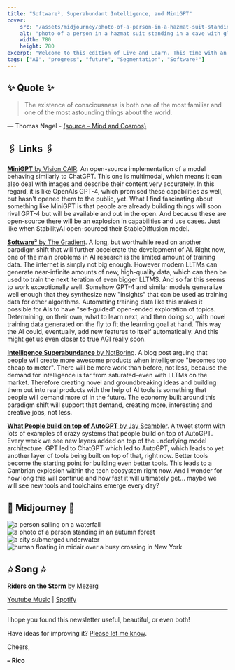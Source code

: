 ```yaml
---
title: "Software², Superabundant Intelligence, and MiniGPT"
cover:
    src: "/assets/midjourney/photo-of-a-person-in-a-hazmat-suit-standing-in-a-cave-with-glowing-mushrooms.jpg"
    alt: "photo of a person in a hazmat suit standing in a cave with glowing mushrooms"
    width: 780
    height: 780
excerpt: "Welcome to this edition of Live and Learn. This time with an open source alternative to ChatGPT, an article about a paradigm that might lead closer to the realization of AGI, and a list of crazy things that people build on top of tools like AutoGPT and BabyAGI."
tags: ["AI", "progress", "future", "Segmentation", "Software²"]
---
```


## ✨ Quote ✨

> The existence of consciousness is both one of the most familiar and one of the most astounding things about the world. 

— Thomas Nagel - [(source – Mind and Cosmos)](https://en.wikipedia.org/wiki/Mind_and_Cosmos)


## 🖇️ Links 🖇️

[**MiniGPT** by Vision CAIR](https://github.com/Vision-CAIR/MiniGPT-4). An open-source implementation of a model behaving similarly to ChatGPT. This one is multimodal, which means it can also deal with images and describe their content very accurately. In this regard, it is like OpenAIs GPT-4, which promised these capabilities as well, but hasn't opened them to the public, yet. What I find fascinating about something like MiniGPT is that people are already building things will soon rival GPT-4 but will be available and out in the open. And because these are open-source there will be an explosion in capabilities and use cases. Just like when StabilityAI open-sourced their StableDiffusion model.

[**Software²** by The Gradient](https://thegradient.pub/software2-a-new-generation-of-ais-that-become-increasingly-general-by-producing-their-own-training-data/). A long, but worthwhile read on another paradigm shift that will further accelerate the development of AI. Right now, one of the main problems in AI research is the limited amount of training data. The internet is simply not big enough. However modern LLTMs can generate near-infinite amounts of new, high-quality data, which can then be used to train the next iteration of even bigger LLTMS. And so far this seems to work exceptionally well. Somehow GPT-4 and similar models generalize well enough that they synthesize new "insights" that can be used as training data for other algorithms. Automating training data like this makes it possible for AIs to have "self-guided" open-ended exploration of topics. Determining, on their own, what to learn next, and then doing so, with novel training data generated on the fly to fit the learning goal at hand. This way the AI could, eventually, add new features to itself automatically. And this might get us even closer to true AGI really soon.

[**Intelligence Superabundance** by NotBoring](https://www.notboring.co/p/intelligence-superabundance). A blog post arguing that people will create more awesome products when intelligence "becomes too cheap to meter". There will be more work than before, not less, because the demand for intelligence is far from saturated–even with LLTMs on the market. Therefore creating novel and groundbreaking ideas and building them out into real products with the help of AI tools is something that people will demand more of in the future. The economy built around this paradigm shift will support that demand, creating more, interesting and creative jobs, not less.

[**What People build on top of AutoGPT** by Jay Scambler](https://twitter.com/JayScambler/status/1645603816111308800). A tweet storm with lots of examples of crazy systems that people build on top of AutoGPT. Every week we see new layers added on top of the underlying model architecture. GPT led to ChatGPT which led to AutoGPT, which leads to yet another layer of tools being built on top of that, right now. Better tools become the starting point for building even better tools. This leads to a Cambrian explosion within the tech ecosystem right now. And I wonder for how long this will continue and how fast it will ultimately get… maybe we will see new tools and toolchains emerge every day?

## 🌌 Midjourney 🌌


![a person sailing on a waterfall](/assets/midjourney/a-person-sailing-on-a-waterfall.jpg)
![a photo of a person standing in an autumn forest](/assets/midjourney/a-photo-of-a-person-standing-in-an-autumn-forest.jpg)
![a city submerged underwater](/assets/midjourney/a-city-submerged-underwater.jpg)
![human floating in midair over a busy crossing in New York](/assets/midjourney/human-floating-in-midair-over-a-busy-crossing-in-New-York.jpg)

## 🎶 Song 🎶

**Riders on the Storm** by Mezerg 

[Youtube Music](https://music.youtube.com/watch?v=qijBzcteR9Y) | [Spotify](https://open.spotify.com/track/3nb7Saln9wtLDcFU9mq37h)

---

I hope you found this newsletter useful, beautiful, or even both!

Have ideas for improving it? [Please let me know](https://airtable.com/shro1VeyG4lkNXkx2).

Cheers,

**– Rico**
